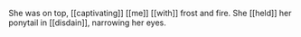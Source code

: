 She was on top, [[captivating]] [[me]] [[with]] frost and fire. She [[held]] her ponytail in [[disdain]], narrowing her eyes.